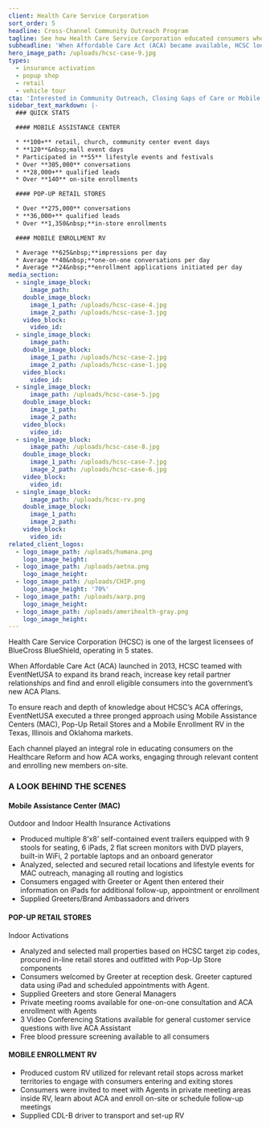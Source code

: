 ```yaml
---
client: Health Care Service Corporation
sort_order: 5
headline: Cross-Channel Community Outreach Program
tagline: See how Health Care Service Corporation educated consumers when the Affordable Care Act launched
subheadline: 'When Affordable Care Act (ACA) became available, HCSC looked to us to produce a turnkey multi-market, multi-channel community outreach program for educating and enrolling consumers.'
hero_image_path: /uploads/hcsc-case-9.jpg
types:
  - insurance activation
  - popup shop
  - retail
  - vehicle tour
cta: 'Interested in Community Outreach, Closing Gaps of Care or Mobile Enrollment Programs?'
sidebar_text_markdown: |-
  ### QUICK STATS

  #### MOBILE ASSISTANCE CENTER

  * **100+** retail, church, community center event days
  * **120**&nbsp;mall event days
  * Participated in **55** lifestyle events and festivals
  * Over **305,000** conversations
  * **28,000+** qualified leads
  * Over **140** on-site enrollments

  #### POP-UP RETAIL STORES

  * Over **275,000** conversations
  * **36,000+** qualified leads
  * Over **1,350&nbsp;**in-store enrollments

  #### MOBILE ENROLLMENT RV

  * Average **625&nbsp;**impressions per day
  * Average **40&nbsp;**one-on-one conversations per day
  * Average **24&nbsp;**enrollment applications initiated per day
media_section:
  - single_image_block:
      image_path:
    double_image_block:
      image_1_path: /uploads/hcsc-case-4.jpg
      image_2_path: /uploads/hcsc-case-3.jpg
    video_block:
      video_id:
  - single_image_block:
      image_path:
    double_image_block:
      image_1_path: /uploads/hcsc-case-2.jpg
      image_2_path: /uploads/hcsc-case-1.jpg
    video_block:
      video_id:
  - single_image_block:
      image_path: /uploads/hcsc-case-5.jpg
    double_image_block:
      image_1_path:
      image_2_path:
    video_block:
      video_id:
  - single_image_block:
      image_path: /uploads/hcsc-case-8.jpg
    double_image_block:
      image_1_path: /uploads/hcsc-case-7.jpg
      image_2_path: /uploads/hcsc-case-6.jpg
    video_block:
      video_id:
  - single_image_block:
      image_path: /uploads/hcsc-rv.png
    double_image_block:
      image_1_path:
      image_2_path:
    video_block:
      video_id:
related_client_logos:
  - logo_image_path: /uploads/humana.png
    logo_image_height:
  - logo_image_path: /uploads/aetna.png
    logo_image_height:
  - logo_image_path: /uploads/CHIP.png
    logo_image_height: '70%'
  - logo_image_path: /uploads/aarp.png
    logo_image_height:
  - logo_image_path: /uploads/amerihealth-gray.png
    logo_image_height:
---
```



Health Care Service Corporation (HCSC) is one of the largest licensees of BlueCross BlueShield, operating in 5 states.

When Affordable Care Act (ACA) launched in 2013, HCSC teamed with EventNetUSA to expand its brand reach, increase key retail partner relationships and find and enroll eligible consumers into the government’s new ACA Plans.

To ensure reach and depth of knowledge about HCSC’s ACA offerings, EventNetUSA executed a three pronged approach using Mobile Assistance Centers (MAC), Pop-Up Retail Stores and a Mobile Enrollment RV in the Texas, Illinois and Oklahoma markets.

Each channel played an integral role in educating consumers on the Healthcare Reform and how ACA works, engaging through relevant content and enrolling new members on-site.

### A LOOK BEHIND THE SCENES

#### Mobile Assistance Center (MAC)

Outdoor and Indoor Health Insurance Activations

* Produced multiple 8’x8’ self-contained event trailers equipped with 9 stools for seating, 6 iPads, 2 flat screen monitors with DVD players, built-in WiFi, 2 portable laptops and an onboard generator
* Analyzed, selected and secured retail locations and lifestyle events for MAC outreach, managing all routing and logistics
* Consumers engaged with Greeter or Agent then entered their information on iPads for additional follow-up, appointment or enrollment
* Supplied Greeters/Brand Ambassadors and drivers

#### POP-UP RETAIL STORES

Indoor Activations

* Analyzed and selected mall properties based on HCSC target zip codes, procured in-line retail stores and outfitted with Pop-Up Store components
* Consumers welcomed by Greeter at reception desk. Greeter captured data using iPad and scheduled appointments with Agent.
* Supplied Greeters and store General Managers
* Private meeting rooms available for one-on-one consultation and ACA enrollment with Agents
* 3 Video Conferencing Stations available for general customer service questions with live ACA Assistant
* Free blood pressure screening available to all consumers

#### MOBILE ENROLLMENT RV

* Produced custom RV utilized for relevant retail stops across market territories to engage with consumers entering and exiting stores
* Consumers were invited to meet with Agents in private meeting areas inside RV, learn about ACA and enroll on-site or schedule follow-up meetings
* Supplied CDL-B driver to transport and set-up RV